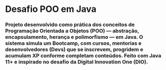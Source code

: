 # Desafio POO em Java 

### Projeto desenvolvido como prática dos conceitos de **Programação Orientada a Objetos (POO)** — **abstração, encapsulamento, herança e polimorfismo** — em Java. O sistema simula um **Bootcamp**, com **cursos**, **mentorias** e **desenvolvedores (Devs)** que se inscrevem, progridem e acumulam XP conforme completam conteúdos. Feito com **Java 11+** e inspirado no desafio da **Digital Innovation One (DIO)**.
